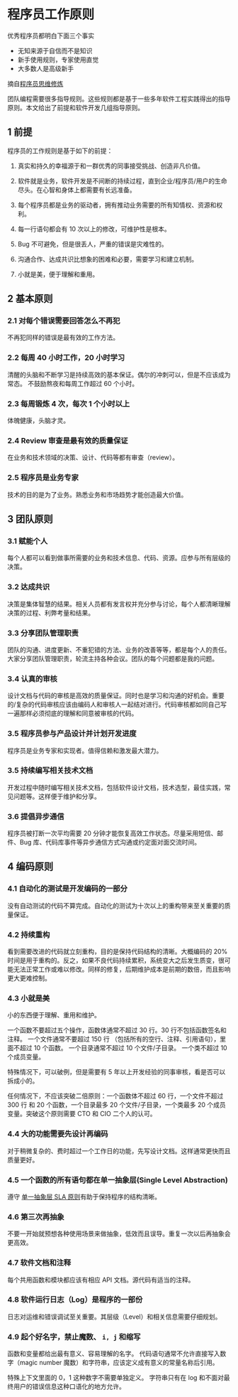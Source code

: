 # 程序员工作原则

优秀程序员都明白下面三个事实

- 无知来源于自信而不是知识
- 新手使用规则，专家使用直觉
- 大多数人是高级新手

摘自[程序员思维修炼](https://pragprog.com/book/ahptl/pragmatic-thinking-and-learning)

团队编程需要很多指导规则。这些规则都是基于一些多年软件工程实践得出的指导原则。本文给出了前提和软件开发几组指导原则。

## 1 前提

程序员的工作规则是基于如下的前提：

1. 真实和持久的幸福源于和一群优秀的同事接受挑战、创造非凡价值。

1. 软件就是业务，软件开发是不间断的持续过程，直到企业/程序员/用户的生命尽头。在心智和身体上都需要有长远准备。

1. 每个程序员都是业务的驱动者，拥有推动业务需要的所有知情权、资源和权利。

1. 每一行语句都会有 10 次以上的修改，可维护性是根本。

1. Bug 不可避免，但是很丢人，严重的错误是灾难性的。

1. 沟通合作、达成共识比想象的困难和必要，需要学习和建立机制。

1. 小就是美，便于理解和重用。

## 2 基本原则

### 2.1 对每个错误需要回答怎么不再犯

不再犯同样的错误是最有效的工作方法。

### 2.2 每周 40 小时工作，20 小时学习

清醒的头脑和不断学习是持续高效的基本保证。偶尔的冲刺可以，但是不应该成为常态。
不鼓励熬夜和每周工作超过 60 个小时。

### 2.3 每周锻炼 4 次，每次 1 个小时以上

体魄健康，头脑才灵。

### 2.4 Review 审查是最有效的质量保证

在业务和技术领域的决策、设计、代码等都有审查（review）。

### 2.5 程序员是业务专家

技术的目的是为了业务。熟悉业务和市场趋势才能创造最大价值。

## 3 团队原则

### 3.1 赋能个人

每个人都可以看到做事所需要的业务和技术信息、代码、资源。应参与所有层级的决策。

### 3.2 达成共识

决策是集体智慧的结果。相关人员都有发言权并充分参与讨论，每个人都清晰理解决策的过程、利弊考量和结果。

### 3.3 分享团队管理职责

团队的沟通、进度更新、不重犯错的方法、业务的改善等等，都是每个人的责任。大家分享团队管理职责，轮流主持各种会议。团队的每个问题都是我的问题。

### 3.4 认真的审核

设计文档与代码的审核是高效的质量保证。同时也是学习和沟通的好机会。重要的/复杂的代码审核应该由编码人和审核人一起结对进行。代码审核都如同自己写一遍那样必须彻底的理解和同意被审核的代码。

### 3.5 程序员参与产品设计并计划开发进度

程序员是业务专家和实现者。值得信赖和激发最大潜力。

### 3.5 持续编写相关技术文档

开发过程中随时编写相关技术文档，包括软件设计文档，技术选型，最佳实践，常见问题等。这样便于维护和分享。

### 3.6 提倡异步通信

程序员被打断一次平均需要 20 分钟才能恢复高效工作状态。尽量采用短信、邮件、Bug 库、代码库事件等异步通信方式沟通或约定面对面交流时间。

## 4 编码原则

### 4.1 自动化的测试是开发编码的一部分

没有自动测试的代码不算完成。自动化的测试为十次以上的重构带来至关重要的质量保证。

### 4.2 持续重构

看到需要改进的代码就立刻重构，目的是保持代码结构的清晰。大概编码的 20% 时间是用于重构的。反之，如果不良代码持续累积，系统变大之后发生质变，很可能无法正常工作或难以修改。同样的修复，后期维护成本是前期的数倍，而且影响更大更难控制。

### 4.3 小就是美

小的东西便于理解、重用和维护。

一个函数不要超过五个操作，函数体通常不超过 30 行。30 行不包括函数签名和注释。
一个文件通常不要超过 150 行 （包括所有的空行、注释、引用语句），里面不超过 10 个函数。
一个目录通常不超过 10 个文件/子目录。
一个类不超过 10 个成员变量。

特殊情况下，可以破例，但是需要有 5 年以上开发经验的同事审核，看是否可以拆成小的。

任何情况下，不应该突破二倍原则：一个函数体不超过 60 行，一个文件不超过 300 行 和 20 个函数，一个目录最多 20 个文件/子目录，一个类最多 20 个成员变量。突破这个原则需要 CTO 和 CIO 二个人的认可。

### 4.4 大的功能需要先设计再编码

对于稍微复杂的、费时超过一个工作日的功能，先写设计文档。这样通常更快而且质量更好。

### 4.5 一个函数的所有语句都在单一抽象层(Single Level Abstraction)

遵守 [单一抽象层 SLA 原则](http://principles-wiki.net/principles:single_level_of_abstraction)有助于保持程序的结构清晰。

### 4.6 第三次再抽象

不要一开始就预想各种使用场景来做抽象，低效而且误导。重复一次以后再抽象会更高效。

### 4.7 软件文档和注释

每个共用函数和模块都应该有相应 API 文档。源代码有适当的注释。

### 4.8 软件运行日志（Log）是程序的一部份

日志对运维和错误调试至关重要。其层级（Level）和相关信息需要仔细规划。

### 4.9 起个好名字，禁止魔数、 `i, j` 和缩写

函数和变量都给出最有意义、容易理解的名字。
代码语句通常不允许直接写入数字（magic number 魔数）和字符串，应该定义成有意义的常量名称后引用。

特殊上下文里面的 0，1 这种数字不需要单独定义。
字符串只有在 log 和不面对最终用户的错误信息这种口语化的地方允许。
